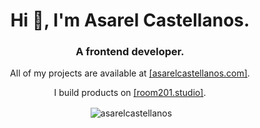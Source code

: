 <h1 align="center">Hi 👋, I'm Asarel Castellanos.</h1>
<h3 align="center">A frontend developer.</h3>

<p align="center">All of my projects are available at <a href="https://asarelcastellanos.com" target="_blank">[asarelcastellanos.com]</a>.</p>

<p align="center">I build products on <a href="https://www.room201.studio" target="_blank">[room201.studio]</a>.</p>

<p align="center">&nbsp;<img align="center" src="https://github-readme-stats.vercel.app/api?username=asarelcastellanos&show_icons=true&locale=en" alt="asarelcastellanos" /></p>

